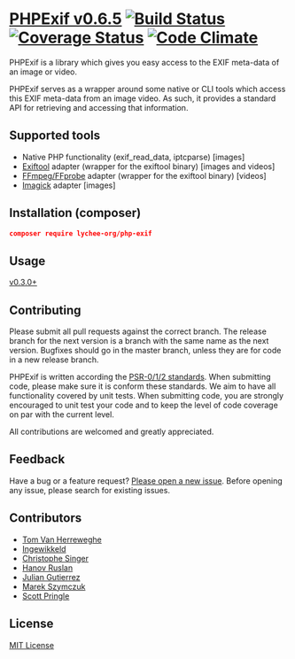 # [PHPExif v0.6.5](http://github.com/LycheeOrg/php-exif) [![Build Status](https://travis-ci.org/LycheeOrg/php-exif.png?branch=master)](https://travis-ci.org/LycheeOrg/php-exif) [![Coverage Status](https://codecov.io/gh/LycheeOrg/php-exif/branch/master/graph/badge.svg)](https://codecov.io/gh/LycheeOrg/php-exif) [![Code Climate](https://api.codeclimate.com/v1/badges/f15042d535274f36c5a2/maintainability)](https://codeclimate.com/github/LycheeOrg/php-exif/maintainability)

PHPExif is a library which gives you easy access to the EXIF meta-data of an image or video.

PHPExif serves as a wrapper around some native or CLI tools which access this EXIF meta-data from an image video. As such, it provides a standard API for retrieving and accessing that information.

## Supported tools

* Native PHP functionality (exif_read_data, iptcparse) [images]
* [Exiftool](http://www.sno.phy.queensu.ca/~phil/exiftool) adapter (wrapper for the exiftool binary) [images and videos]
* [FFmpeg/FFprobe](https://ffmpeg.org) adapter (wrapper for the exiftool binary) [videos]
* [Imagick](https://www.php.net/manual/de/book.imagick.php) adapter [images]

## Installation (composer)

```json
composer require lychee-org/php-exif
```


## Usage

[v0.3.0+](Resources/doc/usage.md)

## Contributing

Please submit all pull requests against the correct branch. The release branch for the next version is a branch with the same name as the next version. Bugfixes should go in the master branch, unless they are for code in a new release branch.

PHPExif is written according the [PSR-0/1/2 standards](http://www.php-fig.org/). When submitting code, please make sure it is conform these standards.
We aim to have all functionality covered by unit tests. When submitting code, you are strongly encouraged to unit test your code and to keep the level of code coverage on par with the current level.

All contributions are welcomed and greatly appreciated.

## Feedback

Have a bug or a feature request? [Please open a new issue](https://github.com/LycheeOrg/php-exif/issues). Before opening any issue, please search for existing issues.

## Contributors

* [Tom Van Herreweghe](http://github.com/Miljar)
* [Ingewikkeld](https://github.com/Ingewikkeld)
* [Christophe Singer](https://github.com/wasinger)
* [Hanov Ruslan](https://github.com/hanovruslan)
* [Julian Gutierrez](https://github.com/juliangut)
* [Marek Szymczuk](https://github.com/bonzai)
* [Scott Pringle](https://github.com/Luciam91)

## License

[MIT License](http://github.com/LycheeOrg/php-exif/blob/master/LICENSE)
